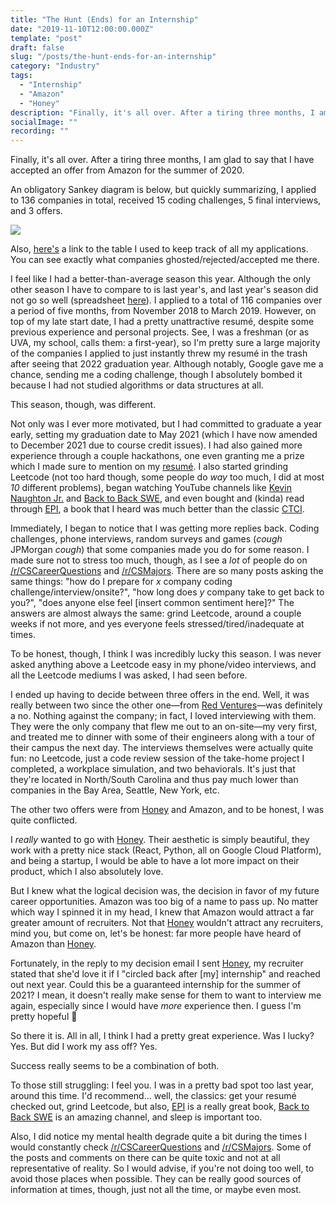 ```yaml
---
title: "The Hunt (Ends) for an Internship"
date: "2019-11-10T12:00:00.000Z"
template: "post"
draft: false
slug: "/posts/the-hunt-ends-for-an-internship"
category: "Industry"
tags:
  - "Internship"
  - "Amazon"
  - "Honey"
description: "Finally, it's all over. After a tiring three months, I am glad to say that I have accepted an offer from Amazon for the summer of 2020."
socialImage: ""
recording: ""
---
```


Finally, it's all over. After a tiring three months, I am glad to say that I have accepted an offer from Amazon for the summer of 2020.

An obligatory Sankey diagram is below, but quickly summarizing, I applied to 136 companies in total, received 15 coding challenges, 5 final interviews, and 3 offers.

![](/media/the-hunt-ends-for-an-internship/sankey.png)

Also, [here's](https://www.notion.so/mnjn/a370aa0d1cea4874b4496b979df4318e?v=7fe6c063d87e4c029efd28290f5ae161) a link to the table I used to keep track of all my applications. You can see exactly what companies ghosted/rejected/accepted me there.

I feel like I had a better-than-average season this year. Although the only other season I have to compare to is last year's, and last year's season did not go so well (spreadsheet [here](https://docs.google.com/spreadsheets/d/1S4pC0Ju17ujU4SLyk0ubMR5M2q_CKPyYd3xG8wOZZC4/edit?usp=sharing)). I applied to a total of 116 companies over a period of five months, from November 2018 to March 2019. However, on top of my late start date, I had a pretty unattractive resumé, despite some previous experience and personal projects. See, I was a freshman (or as UVA, my school, calls them: a first-year), so I'm pretty sure a large majority of the companies I applied to just instantly threw my resumé in the trash after seeing that 2022 graduation year. Although notably, Google gave me a chance, sending me a coding challenge, though I absolutely bombed it because I had not studied algorithms or data structures at all.

This season, though, was different.

Not only was I ever more motivated, but I had committed to graduate a year early, setting my graduation date to May 2021 (which I have now amended to December 2021 due to course credit issues). I had also gained more experience through a couple hackathons, one even granting me a prize which I made sure to mention on my [resumé](/resume.pdf). I also started grinding Leetcode (not too hard though, some people do _way_ too much, I did at most _10_ different problems), began watching YouTube channels like [Kevin Naughton Jr.](https://www.youtube.com/channel/UCKvwPt6BifPP54yzH99ff1g) and [Back to Back SWE](https://www.youtube.com/channel/UCmJz2DV1a3yfgrR7GqRtUUA), and even bought and (kinda) read through [EPI](http://elementsofprogramminginterviews.com), a book that I heard was much better than the classic [CTCI](http://www.crackingthecodinginterview.com).

Immediately, I began to notice that I was getting more replies back. Coding challenges, phone interviews, random surveys and games (_cough_ JPMorgan _cough_) that some companies made you do for some reason. I made sure not to stress too much, though, as I see a _lot_ of people do on [/r/CSCareerQuestions](https://reddit.com/r/cscareerquestions) and [/r/CSMajors](https://reddit.com/r/csmajors). There are so many posts asking the same things: "how do I prepare for _x_ company coding challenge/interview/onsite?", "how long does _y_ company take to get back to you?", "does anyone else feel [insert common sentiment here]?" The answers are almost always the same: grind Leetcode, around a couple weeks if not more, and yes everyone feels stressed/tired/inadequate at times.

To be honest, though, I think I was incredibly lucky this season. I was never asked anything above a Leetcode easy in my phone/video interviews, and all the Leetcode mediums I was asked, I had seen before.

I ended up having to decide between three offers in the end. Well, it was really between two since the other one—from [Red Ventures](https://redventures.com)—was definitely a no. Nothing against the company; in fact, I loved interviewing with them. They were the only company that flew me out to an on-site—my very first, and treated me to dinner with some of their engineers along with a tour of their campus the next day. The interviews themselves were actually quite fun: no Leetcode, just a code review session of the take-home project I completed, a workplace simulation, and two behaviorals. It's just that they're located in North/South Carolina and thus pay much lower than companies in the Bay Area, Seattle, New York, etc.

The other two offers were from [Honey](https://joinhoney.com) and Amazon, and to be honest, I was quite conflicted.

I _really_ wanted to go with [Honey](https://joinhoney.com). Their aesthetic is simply beautiful, they work with a pretty nice stack (React, Python, all on Google Cloud Platform), and being a startup, I would be able to have a lot more impact on their product, which I also absolutely love.

But I knew what the logical decision was, the decision in favor of my future career opportunities. Amazon was too big of a name to pass up. No matter which way I spinned it in my head, I knew that Amazon would attract a far greater amount of recruiters. Not that [Honey](https://joinhoney.com) wouldn't attract any recruiters, mind you, but come on, let's be honest: far more people have heard of Amazon than [Honey](https://joinhoney.com).

Fortunately, in the reply to my decision email I sent [Honey](https://joinhoney.com), my recruiter stated that she'd love it if I "circled back after [my] internship" and reached out next year. Could this be a guaranteed internship for the summer of 2021? I mean, it doesn't really make sense for them to want to interview me again, especially since I would have _more_ experience then. I guess I'm pretty hopeful 🙂

So there it is. All in all, I think I had a pretty great experience. Was I lucky? Yes. But did I work my ass off? Yes.

Success really seems to be a combination of both.

To those still struggling: I feel you. I was in a pretty bad spot too last year, around this time. I'd recommend... well, the classics: get your resumé checked out, grind Leetcode, but also, [EPI](https://elementsofprogramminginterviews.com) is a really great book, [Back to Back SWE](https://www.youtube.com/channel/UCmJz2DV1a3yfgrR7GqRtUUA) is an amazing channel, and sleep is important too.

Also, I did notice my mental health degrade quite a bit during the times I would constantly check [/r/CSCareerQuestions](https://reddit.com/r/cscareerquestions) and [/r/CSMajors](https://reddit.com/r/csmajors). Some of the posts and comments on there can be quite toxic and not at all representative of reality. So I would advise, if you're not doing too well, to avoid those places when possible. They can be really good sources of information at times, though, just not all the time, or maybe even most.
